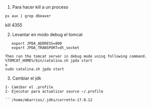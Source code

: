 
1. Para hacer kill a un proceso
```
ps aux | grep dbeaver

```
kill 4355

2. Levantar en modo debug el tomcat
```
   export JPDA_ADDRESS=800  
   export JPDA_TRANSPORT=dt_socket  

Then run the tomcat server in debug mode using following command.  
%TOMCAT_HOME%/bin/catalina.sh jpda start  
o  
sudo catalina.sh jpda start

```

3. Cambiar el jdk
```
1- Camibar el .profile
2- Ejecutar para actualizar source ~/.profile

```/home/mbarrios/.jdks/corretto-17.0.12